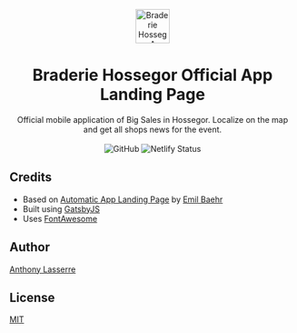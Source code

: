 
<p align="center">
  <a href="https://braderie-hossegor.app/">
    <img alt="Braderie Hossegor App" src="https://braderie-hossegor.app/icons/icon-512x512.png" width="60" />
  </a>
</p>
<h1 align="center">
  Braderie Hossegor Official App Landing Page
</h1>
<p align="center">
  Official mobile application of Big Sales in Hossegor. Localize on the map and get all shops news for the event.<br><br>
  <img alt="GitHub" src="https://img.shields.io/github/license/ImedAdel/automatic-gatsbyjs-app-landing-page.svg">
  <img alt="Netlify Status" src="https://api.netlify.com/api/v1/badges/eb671122-61af-4e3b-a099-fc417b2df20b/deploy-status">
</p>

## Credits
- Based on [Automatic App Landing Page](https://github.com/emilbaehr/automatic-app-landing-page) by [Emil Baehr](https://emilbaehr.com/)
- Built using [GatsbyJS](https://gatsbyjs.org)
- Uses [FontAwesome](https://fortawesome.github.io/Font-Awesome/)

## Author
[Anthony Lasserre](https://github.com/anthlasserre)

## License
[MIT](LICENSE)
